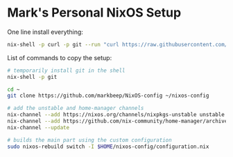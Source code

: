 # Mark's Personal NixOS Setup

One line install everything:
```bash
nix-shell -p curl -p git --run "curl https://raw.githubusercontent.com/markbeep/nixos-config/main/install.sh | sh"
```

List of commands to copy the setup:

```bash
# temporarily install git in the shell
nix-shell -p git

cd ~
git clone https://github.com/markbeep/NixOS-config ~/nixos-config

# add the unstable and home-manager channels
nix-channel --add https://nixos.org/channels/nixpkgs-unstable unstable
nix-channel --add https://github.com/nix-community/home-manager/archive/master.tar.gz home-manager
nix-channel --update

# builds the main part using the custom configuration
sudo nixos-rebuild switch -I $HOME/nixos-config/configuration.nix
```
